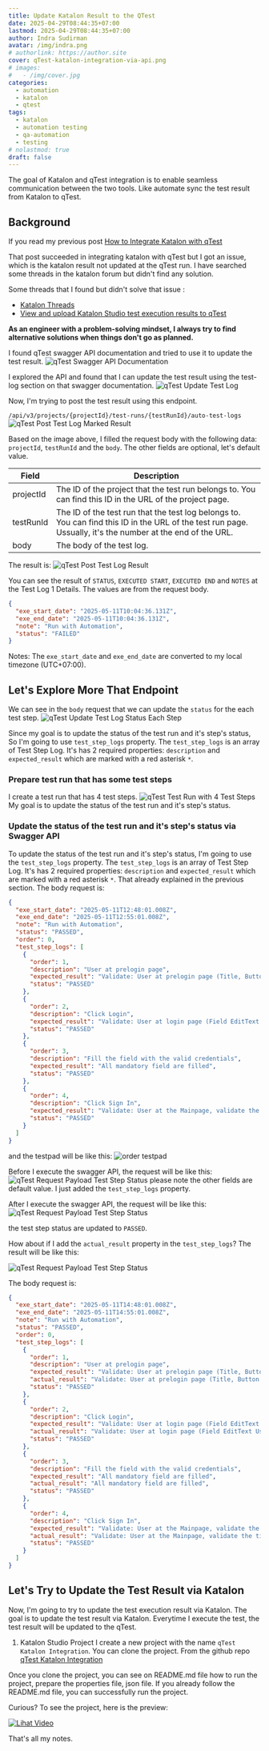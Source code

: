 ```yaml
---
title: Update Katalon Result to the QTest
date: 2025-04-29T08:44:35+07:00
lastmod: 2025-04-29T08:44:35+07:00
author: Indra Sudirman
avatar: /img/indra.png
# authorlink: https://author.site
cover: qTest-katalon-integration-via-api.png
# images:
#   - /img/cover.jpg
categories:
  - automation
  - katalon
  - qtest
tags:
  - katalon
  - automation testing
  - qa-automation
  - testing
# nolastmod: true
draft: false
---
```


The goal of Katalon and qTest integration is to enable seamless communication between the two tools. Like automate sync the test result from Katalon to qTest.

<!--more-->

## Background

If you read my previous post [How to Integrate Katalon with qTest](/posts/2025/04/intergration-qtest-in-katalon/)

That post succeeded in integrating katalon with qTest but I got an issue, which is the katalon result not updated at the qTest run. I have searched some threads in the katalon forum but didn't find any solution.

Some threads that I found but didn't solve that issue :

- [Katalon Threads](https://forum.katalon.com/t/report-is-not-getting-uploaded-in-qtest-after-integration-with-katalon-latest-version/39522)
- [View and upload Katalon Studio test execution results to qTest](https://docs.katalon.com/katalon-studio/integrations/test-analysis/qtest/view-and-upload-katalon-studio-test-execution-results-to-qtest)

**As an engineer with a problem-solving mindset, I always try to find alternative solutions when things don't go as planned.**

I found qTest swagger API documentation and tried to use it to update the test result.
![qTest Swagger API Documentation](qtest-swagger-api-documentation.png)

I explored the API and found that I can update the test result using the test-log section on that swagger documentation.
![qTest Update Test Log](qtest-update-test-log.png)

Now, I'm trying to post the test result using this endpoint.

`/api/v3/projects/{projectId}/test-runs/{testRunId}/auto-test-logs`
![qTest Post Test Log Marked Result](post-auto-test-log-marked-result-test-run.png)

Based on the image above, I filled the request body with the following data:
`projectId`, `testRunId` and the `body`. The other fields are optional, let's default value.

| Field     | Description                                                                                                                                                 |
| --------- | ----------------------------------------------------------------------------------------------------------------------------------------------------------- |
| projectId | The ID of the project that the test run belongs to. You can find this ID in the URL of the project page.                                                    |
| testRunId | The ID of the test run that the test log belongs to. You can find this ID in the URL of the test run page. Ussually, it's the number at the end of the URL. |
| body      | The body of the test log.                                                                                                                                   |

The result is:
![qTest Post Test Log Result](result-post-auto-test-log-marked-result-test-run.png)

You can see the result of `STATUS`, `EXECUTED START`, `EXECUTED END` and `NOTES` at the Test Log 1 Details.
The values are from the request body.

```json
{
  "exe_start_date": "2025-05-11T10:04:36.131Z",
  "exe_end_date": "2025-05-11T10:04:36.131Z",
  "note": "Run with Automation",
  "status": "FAILED"
}
```

Notes: The `exe_start_date` and `exe_end_date` are converted to my local timezone (UTC+07:00).

## Let's Explore More That Endpoint

We can see in the `body` request that we can update the `status` for the each test step.
![qTest Update Test Log Status Each Step](post-status-test-log-model.png)

Since my goal is to update the status of the test run and it's step's status, So I'm going to use `test_step_logs` property. The `test_step_logs` is an array of Test Step Log. It's has 2 required properties: `description` and `expected_result` which are marked with a red asterisk `*`.

### Prepare test run that has some test steps

I create a test run that has 4 test steps.
![qTest Test Run with 4 Test Steps](qtest-test-run-with-4-test-steps.png)
My goal is to update the status of the test run and it's step's status.

### Update the status of the test run and it's step's status via Swagger API

To update the status of the test run and it's step's status, I'm going to use the `test_step_logs` property. The `test_step_logs` is an array of Test Step Log. It's has 2 required properties: `description` and `expected_result` which are marked with a red asterisk `*`. That already explained in the previous section.
The body request is:

```json
{
  "exe_start_date": "2025-05-11T12:48:01.008Z",
  "exe_end_date": "2025-05-11T12:55:01.008Z",
  "note": "Run with Automation",
  "status": "PASSED",
  "order": 0,
  "test_step_logs": [
    {
      "order": 1,
      "description": "User at prelogin page",
      "expected_result": "Validate: User at prelogin page (Title, Button Login, SignUp) are visible",
      "status": "PASSED"
    },
    {
      "order": 2,
      "description": "Click Login",
      "expected_result": "Validate: User at login page (Field EditText UserName and Password) Button Sign In, and Textview Sign Up are visible",
      "status": "PASSED"
    },
    {
      "order": 3,
      "description": "Fill the field with the valid credentials",
      "expected_result": "All mandatory field are filled",
      "status": "PASSED"
    },
    {
      "order": 4,
      "description": "Click Sign In",
      "expected_result": "Validate: User at the Mainpage, validate the title, menus transfer, topup, amount are visible ",
      "status": "PASSED"
    }
  ]
}
```

and the testpad will be like this:
![order testpad](order-in-testpad.png)

Before I execute the swagger API, the request will be like this:
![qTest Request Payload Test Step Status](request-payload-test-step-status.png)
please note the other fields are default value. I just added the `test_step_logs` property.

After I execute the swagger API, the request will be like this:
![qTest Request Payload Test Step Status](result-test-step-via-swagger.png)

the test step status are updated to `PASSED`.

How about if I add the `actual_result` property in the `test_step_logs`? The result will be like this:

![qTest Request Payload Test Step Status](result-test-step-via-swagger-actual-result.png)

The body request is:

```json
{
  "exe_start_date": "2025-05-11T14:48:01.008Z",
  "exe_end_date": "2025-05-11T14:55:01.008Z",
  "note": "Run with Automation",
  "status": "PASSED",
  "order": 0,
  "test_step_logs": [
    {
      "order": 1,
      "description": "User at prelogin page",
      "expected_result": "Validate: User at prelogin page (Title, Button Login, SignUp) are visible",
      "actual_result": "Validate: User at prelogin page (Title, Button Login, SignUp) are visible",
      "status": "PASSED"
    },
    {
      "order": 2,
      "description": "Click Login",
      "expected_result": "Validate: User at login page (Field EditText UserName and Password) Button Sign In, and Textview Sign Up are visible",
      "actual_result": "Validate: User at login page (Field EditText UserName and Password) Button Sign In, and Textview Sign Up are visible",
      "status": "PASSED"
    },
    {
      "order": 3,
      "description": "Fill the field with the valid credentials",
      "expected_result": "All mandatory field are filled",
      "actual_result": "All mandatory field are filled",
      "status": "PASSED"
    },
    {
      "order": 4,
      "description": "Click Sign In",
      "expected_result": "Validate: User at the Mainpage, validate the title, menus transfer, topup, amount are visible ",
      "actual_result": "Validate: User at the Mainpage, validate the title, menus transfer, topup, amount are visible ",
      "status": "PASSED"
    }
  ]
}
```

## Let's Try to Update the Test Result via Katalon

Now, I'm going to try to update the test execution result via Katalon. The goal is to update the test result via Katalon. Everytime I execute the test, the test result will be updated to the qTest.

1. Katalon Studio Project
   I create a new project with the name `qTest Katalon Integration`. You can clone the project. From the github repo [qTest Katalon Integration](https://github.com/indrabsudirman/Katalon-QTest-Integration)

Once you clone the project, you can see on README.md file how to run the project, prepare the properties file, json file. If you already follow the README.md file, you can successfully run the project.

Curious? To see the project, here is the preview:

[![Lihat Video](https://github.com/user-attachments/assets/da82eae9-b838-456a-9527-539992a1a9cc)](https://drive.google.com/file/d/12HwcNFkrh2G9N6NlSeUy8Gxvkw1cUXo-/view?usp=sharing)

That's all my notes.
